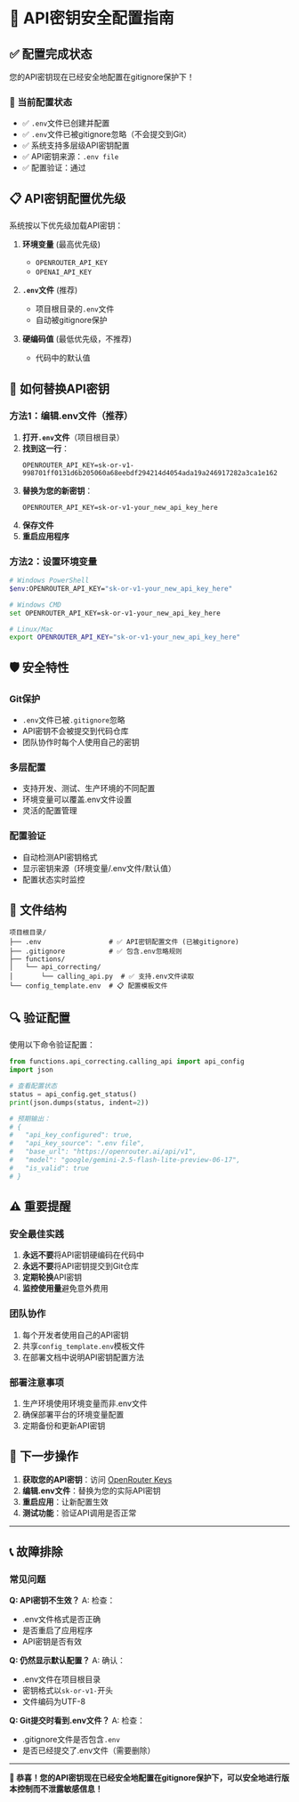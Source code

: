 # 🔐 API密钥安全配置指南

## ✅ 配置完成状态

您的API密钥现在已经安全地配置在gitignore保护下！

### 🎯 **当前配置状态**

- ✅ `.env`文件已创建并配置
- ✅ `.env`文件已被gitignore忽略（不会提交到Git）
- ✅ 系统支持多层级API密钥配置
- ✅ API密钥来源：`.env file`
- ✅ 配置验证：通过

## 📋 **API密钥配置优先级**

系统按以下优先级加载API密钥：

1. **环境变量** (最高优先级)
   - `OPENROUTER_API_KEY`
   - `OPENAI_API_KEY`

2. **`.env`文件** (推荐)
   - 项目根目录的`.env`文件
   - 自动被gitignore保护

3. **硬编码值** (最低优先级，不推荐)
   - 代码中的默认值

## 🔧 **如何替换API密钥**

### **方法1：编辑.env文件（推荐）**

1. **打开`.env`文件**（项目根目录）
2. **找到这一行**：
   ```env
   OPENROUTER_API_KEY=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
   ```
3. **替换为您的新密钥**：
   ```env
   OPENROUTER_API_KEY=sk-or-v1-your_new_api_key_here
   ```
4. **保存文件**
5. **重启应用程序**

### **方法2：设置环境变量**

```bash
# Windows PowerShell
$env:OPENROUTER_API_KEY="sk-or-v1-your_new_api_key_here"

# Windows CMD  
set OPENROUTER_API_KEY=sk-or-v1-your_new_api_key_here

# Linux/Mac
export OPENROUTER_API_KEY="sk-or-v1-your_new_api_key_here"
```

## 🛡️ **安全特性**

### **Git保护**
- `.env`文件已被`.gitignore`忽略
- API密钥不会被提交到代码仓库
- 团队协作时每个人使用自己的密钥

### **多层配置**
- 支持开发、测试、生产环境的不同配置
- 环境变量可以覆盖.env文件设置
- 灵活的配置管理

### **配置验证**
- 自动检测API密钥格式
- 显示密钥来源（环境变量/.env文件/默认值）
- 配置状态实时监控

## 📁 **文件结构**

```
项目根目录/
├── .env                 # ✅ API密钥配置文件 (已被gitignore)
├── .gitignore           # ✅ 包含.env忽略规则
├── functions/
│   └── api_correcting/
│       └── calling_api.py  # ✅ 支持.env文件读取
└── config_template.env  # 📋 配置模板文件
```

## 🔍 **验证配置**

使用以下命令验证配置：

```python
from functions.api_correcting.calling_api import api_config
import json

# 查看配置状态
status = api_config.get_status()
print(json.dumps(status, indent=2))

# 预期输出：
# {
#   "api_key_configured": true,
#   "api_key_source": ".env file",
#   "base_url": "https://openrouter.ai/api/v1",
#   "model": "google/gemini-2.5-flash-lite-preview-06-17",
#   "is_valid": true
# }
```

## ⚠️ **重要提醒**

### **安全最佳实践**
1. **永远不要**将API密钥硬编码在代码中
2. **永远不要**将API密钥提交到Git仓库
3. **定期轮换**API密钥
4. **监控使用量**避免意外费用

### **团队协作**
1. 每个开发者使用自己的API密钥
2. 共享`config_template.env`模板文件
3. 在部署文档中说明API密钥配置方法

### **部署注意事项**
1. 生产环境使用环境变量而非.env文件
2. 确保部署平台的环境变量配置
3. 定期备份和更新API密钥

## 🚀 **下一步操作**

1. **获取您的API密钥**：访问 [OpenRouter Keys](https://openrouter.ai/keys)
2. **编辑.env文件**：替换为您的实际API密钥
3. **重启应用**：让新配置生效
4. **测试功能**：验证API调用是否正常

---

## 📞 **故障排除**

### **常见问题**

**Q: API密钥不生效？**
A: 检查：
- .env文件格式是否正确
- 是否重启了应用程序
- API密钥是否有效

**Q: 仍然显示默认配置？**
A: 确认：
- .env文件在项目根目录
- 密钥格式以`sk-or-v1-`开头
- 文件编码为UTF-8

**Q: Git提交时看到.env文件？**
A: 检查：
- .gitignore文件是否包含`.env`
- 是否已经提交了.env文件（需要删除）

---

**🎉 恭喜！您的API密钥现在已经安全地配置在gitignore保护下，可以安全地进行版本控制而不泄露敏感信息！** 